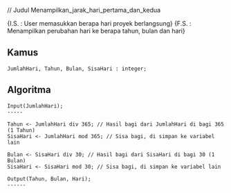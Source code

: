 // Judul
Menampilkan_jarak_hari_pertama_dan_kedua

{I.S. : User memasukkan berapa hari proyek berlangsung}
{F.S. : Menampilkan perubahan hari ke berapa tahun, bulan dan hari}

Kamus
-----
    JumlahHari, Tahun, Bulan, SisaHari : integer;

Algoritma
---------
	Input(JumlahHari);
	-----

	Tahun <- JumlahHari div 365; // Hasil bagi dari JumlahHari di bagi 365 (1 Tahun)
	SisaHari <- JumlahHari mod 365; // Sisa bagi, di simpan ke variabel lain

	Bulan <- SisaHari div 30; // Hasil bagi dari SisaHari di bagi 30 (1 Bulan)
	SisaHari <- SisaHari mod 30; // Sisa bagi, di simpan ke variabel lain

	Output(Tahun, Bulan, Hari);
	------
